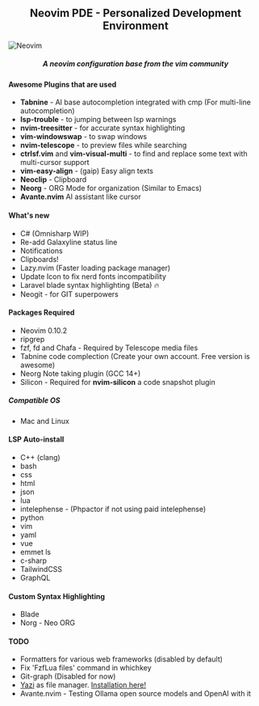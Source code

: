 <h2 align="center">Neovim PDE - Personalized Development Environment</h2>

![Neovim](https://github.com/johnsci911/nvim-ide/assets/6580895/c663b535-d5de-4f37-afdf-231c9bf4a698)

<h5 align="center">A neovim configuration base from the vim community</h5>

#### Awesome Plugins that are used
- **Tabnine** - AI base autocompletion integrated with cmp (For multi-line autocompletion)
- **lsp-trouble** - to jumping between lsp warnings
- **nvim-treesitter** - for accurate syntax highlighting
- **vim-windowswap** - to swap windows
- **nvim-telescope** - to preview files while searching
- **ctrlsf.vim** and **vim-visual-multi** - to find and replace some text with multi-cursor support
- **vim-easy-align** - (gaip) Easy align texts
- **Neoclip** - Clipboard
- **Neorg** - ORG Mode for organization (Similar to Emacs)
- **Avante.nvim** AI assistant like cursor

#### What's new
- C# (Omnisharp WIP)
- Re-add Galaxyline status line
- Notifications
- Clipboards!
- Lazy.nvim (Faster loading package manager)
- Update Icon to fix nerd fonts incompatibility
- Laravel blade syntax highlighting (Beta) 🔥
- Neogit - for GIT superpowers

#### Packages Required
- Neovim 0.10.2
- ripgrep
- fzf, fd and Chafa - Required by Telescope media files
- Tabnine code complection (Create your own account. Free version is awesome)
- Neorg Note taking plugin (GCC 14+)
- Silicon - Required for <b>nvim-silicon</b> a code snapshot plugin

##### Compatible OS
- Mac and Linux

#### LSP Auto-install
* C++ (clang)
* bash
* css
* html
* json
* lua
* intelephense - (Phpactor if not using paid intelephense)
* python
* vim
* yaml
* vue
* emmet ls
* c-sharp
* TailwindCSS
* GraphQL

#### Custom Syntax Highlighting
* Blade
* Norg - Neo ORG

#### TODO
* Formatters for various web frameworks (disabled by default)
* Fix 'FzfLua files' command in whichkey
* Git-graph (Disabled for now)
* [Yazi](https://github.com/sxyazi/yazi) as file manager. [Installation here!](https://yazi-rs.github.io/docs/installation/#homebrew)
* Avante.nvim - Testing Ollama open source models and OpenAI with it
